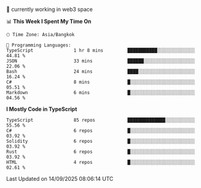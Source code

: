 🔭 currently working in web3 space

<!--START_SECTION:waka-->
📊 **This Week I Spent My Time On** 

```text
🕑︎ Time Zone: Asia/Bangkok

💬 Programming Languages: 
TypeScript               1 hr 8 mins         ███████████░░░░░░░░░░░░░░   44.81 % 
JSON                     33 mins             ██████░░░░░░░░░░░░░░░░░░░   22.06 % 
Bash                     24 mins             ████░░░░░░░░░░░░░░░░░░░░░   16.24 % 
C#                       8 mins              █░░░░░░░░░░░░░░░░░░░░░░░░   05.51 % 
Markdown                 6 mins              █░░░░░░░░░░░░░░░░░░░░░░░░   04.56 % 
```

**I Mostly Code in TypeScript** 

```text
TypeScript               85 repos            ██████████████░░░░░░░░░░░   55.56 % 
C#                       6 repos             █░░░░░░░░░░░░░░░░░░░░░░░░   03.92 % 
Solidity                 6 repos             █░░░░░░░░░░░░░░░░░░░░░░░░   03.92 % 
Rust                     6 repos             █░░░░░░░░░░░░░░░░░░░░░░░░   03.92 % 
HTML                     4 repos             █░░░░░░░░░░░░░░░░░░░░░░░░   02.61 % 
```




 Last Updated on 14/09/2025 08:06:14 UTC
<!--END_SECTION:waka-->
